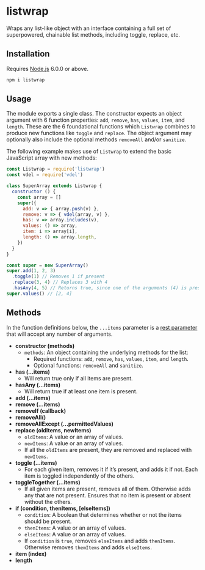 # listwrap

Wraps any list-like object with an interface containing a full set of superpowered, chainable list methods, including toggle, replace, etc.

## Installation

Requires [Node.js](https://nodejs.org/) 6.0.0 or above.

```bash
npm i listwrap
```

## Usage

The module exports a single class. The constructor expects an object argument with 6 function properties: `add`, `remove`, `has`, `values`, `item`, and `length`. These are the 6 foundational functions which `Listwrap` combines to produce new functions like `toggle` and `replace`. The object argument may optionally also include the optional methods `removeAll` and/or `sanitize`.

The following example makes use of `Listwrap` to extend the basic JavaScript array with new methods:

```javascript
const Listwrap = require('listwrap')
const vdel = require('vdel')

class SuperArray extends Listwrap {
  constructor () {
    const array = []
    super({
      add: v => { array.push(v) },
      remove: v => { vdel(array, v) },
      has: v => array.includes(v),
      values: () => array,
      item: i => array[i],
      length: () => array.length,
    })
  }
}

const super = new SuperArray()
super.add(1, 2, 3)
  .toggle(1) // Removes 1 if present
  .replace(3, 4) // Replaces 3 with 4
  .hasAny(4, 5) // Returns true, since one of the arguments (4) is present
super.values() // [2, 4]
```

## Methods

In the function definitions below, the `...items` parameter is a [rest parameter](https://developer.mozilla.org/en/docs/Web/JavaScript/Reference/Functions/rest_parameters) that will accept any number of arguments.

* **constructor (methods)**
  * `methods`: An object containing the underlying methods for the list:
    * Required functions: `add`, `remove`, `has`, `values`, `item`, and `length`.
    * Optional functions: `removeAll` and `sanitize`.
* **has (...items)**
  * Will return true only if all items are present.
* **hasAny (...items)**
  * Will return true if at least one item is present.
* **add (...items)**
* **remove (...items)**
* **removeIf (callback)**
* **removeAll()**
* **removeAllExcept (...permittedValues)**
* **replace (oldItems, newItems)**
  * `oldItems`: A value or an array of values.
  * `newItems`: A value or an array of values.
  * If all the `oldItems` are present, they are removed and replaced with `newItems`.
* **toggle (...items)**
  * For each given item, removes it if it’s present, and adds it if not. Each item is toggled independently of the others.
* **toggleTogether (...items)**
  * If all given items are present, removes all of them. Otherwise adds any that are not present. Ensures that no item is present or absent without the others.
* **if (condition, thenItems, [elseItems])**
  * `condition`: A boolean that determines whether or not the items should be present.
  * `thenItems`: A value or an array of values.
  * `elseItems`: A value or an array of values.
  * If `condition` is `true`, removes `elseItems` and adds `thenItems`. Otherwise removes `themItems` and adds `elseItems`.
* **item (index)**
* **length**
